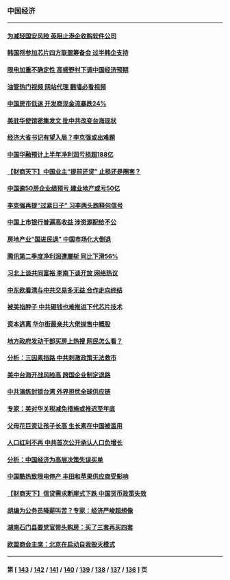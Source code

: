 ### 中国经济
---
#### [为减轻国安风险 英阻止港企收购软件公司](../../pages/ncid283/n13805405.md?08190045) 
#### [韩国将参加芯片四方联盟筹备会 过半韩企支持](../../pages/ncid283/n13805246.md?08190045) 
#### [限电加重不确定性 高盛野村下调中国经济预期](../../pages/ncid283/n13805099.md?08190045) 
#### [油管热门视频 网站代理 翻墙必看视频](http://209.222.30.114:81/youtube.html?08190045)
#### [中国房市低迷 开发商现金流暴跌24%](../../pages/ncid283/n13805108.md?08190045) 
#### [美驻华使馆密集发文 批中共改变台海现状](../../pages/ncid283/n13805136.md?08190045) 
#### [经济大省书记有望入局？李克强或出难题](../../pages/ncid283/n13804949.md?08190045) 
#### [中国华融预计上半年净利润亏损超188亿](../../pages/ncid283/n13804756.md?08190045) 
#### [【财商天下】中国业主“提前还贷” 止损还是圈套？](../../pages/ncid283/n13804614.md?08190045) 
#### [中国逾50房企业绩预亏 建业地产或亏50亿](../../pages/ncid283/n13804771.md?08190045) 
#### [李克强再提“过紧日子” 习李两头跑释何信号](../../pages/ncid283/n13804616.md?08190045) 
#### [中国上市银行普遍高收益 涉资源配给不公](../../pages/ncid283/n13804794.md?08190045) 
#### [房地产业“国进民退” 中国市场化大倒退](../../pages/ncid283/n13804783.md?08190045) 
#### [腾讯第二季度净利润遭腰斩 同比下滑56%](../../pages/ncid283/n13804704.md?08190045) 
#### [习北上谈共同富裕 李南下谈开放 网络热议](../../pages/ncid283/n13804645.md?08190045) 
#### [中东欧看清与中共交易多无益 合作走向终结](../../pages/ncid283/n13804541.md?08190045) 
#### [被美掐脖子 中共砸钱也难推进下代芯片技术](../../pages/ncid283/n13804047.md?08190045) 
#### [资本逃离 华尔街最亲共大佬抛售中概股](../../pages/ncid283/n13804155.md?08190045) 
#### [地方政府发动干部买房上热搜 网民怎么看？](../../pages/ncid283/n13804322.md?08190045) 
#### [分析：三因素挡路 中共刺激政策无法救市](../../pages/ncid283/n13804430.md?08190045) 
#### [美中台海开战风险高 跨国企业制定退路](../../pages/ncid283/n13804488.md?08190045) 
#### [中共演练封锁台湾 外界担忧全球供应链](../../pages/ncid283/n13804395.md?08190045) 
#### [专家：美对华关税减免措施或推迟至年底](../../pages/ncid283/n13804428.md?08190045) 
#### [父母花巨资让孩子长高 生长素在中国被滥用](../../pages/ncid283/n13804209.md?08190045) 
#### [人口红利不再 中共首次公开承认人口负增长](../../pages/ncid283/n13804153.md?08190045) 
#### [分析：中国经济为高层决策失误买单](../../pages/ncid283/n13803888.md?08190045) 
#### [中国酷热致限电停产 丰田和苹果供应商受影响](../../pages/ncid283/n13803914.md?08190045) 
#### [【财商天下】信贷需求断崖式下跌 中国货币政策失效](../../pages/ncid283/n13803974.md?08190045) 
#### [胡编为公务员降薪叫苦？专家：经济严峻超想像](../../pages/ncid283/n13803936.md?08190045) 
#### [湖南石门县要党官带头购房：买了三套再买四套](../../pages/ncid283/n13803897.md?08190045) 
#### [欧盟商会主席：北京在启动自我毁灭模式](../../pages/ncid283/n13803322.md?08190045) 

---
#### 第 [ [143](./143.md?08190045) / [142](./142.md?08190045) / [141](./141.md?08190045) / [140](./140.md?08190045) / [139](./139.md?08190045) / [138](./138.md?08190045) / [137](./137.md?08190045) / [136](./136.md?08190045) ] 页

